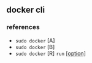 ## docker cli
### references
- `sudo docker` [A] 
- `sudo docker` [B]
- `sudo docker` [R] `run` <a href="https://docs.docker.com/engine/reference/commandline/cli/#option-types">[option]</a>
